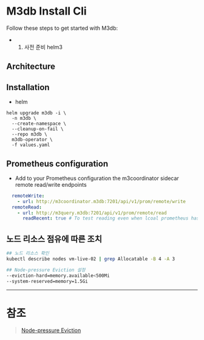 # M3db Install Cli

Follow these steps to get started with M3db:
- 1. 사전 준비 helm3
  
## Architecture


## Installation
- helm
```
helm upgrade m3db -i \
  -n m3db \
  --create-namespace \
  --cleanup-on-fail \
  --repo m3db \
  m3db-operator \
  -f values.yaml
```


## Prometheus configuration
- Add to your Prometheus configuration the m3coordinator sidecar remote read/write endpoints
```yaml
  remoteWrite:
    - url: http://m3coordinator.m3db:7201/api/v1/prom/remote/write
  remoteRead:
    - url: http://m3query.m3db:7201/api/v1/prom/remote/read
      readRecent: true # To test reading even when lcoal prometheus has the data
```

## 노드 리소스 점유에 따른 조치 
```sh
## 노드 리소스 확인
kubectl describe nodes vm-live-02 | grep Allocatable -B 4 -A 3

## Node-pressure Eviction 설정
--eviction-hard=memory.available<500Mi
--system-reserved=memory=1.5Gi
```



---
# 참조
> [Node-pressure Eviction](https://kubernetes.io/docs/concepts/scheduling-eviction/node-pressure-eviction/)